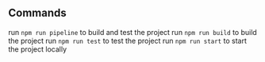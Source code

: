 ## Commands

run `npm run pipeline` to build and test the project
run `npm run build` to build the project
run `npm run test` to test the project
run `npm run start` to start the project locally
